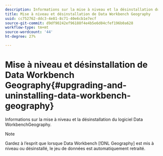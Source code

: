 ```yaml
---
description: Informations sur la mise à niveau et la désinstallation du logiciel Data WorkbenchGeography.
title: Mise à niveau et désinstallation de Data Workbench Geography
uuid: cc752762-ddc3-4e81-8c71-40e6cb1e7ecf
source-git-commit: d9df90242ef96188f4e4b5e6d04cfef196b0a628
workflow-type: tm+mt
source-wordcount: '44'
ht-degree: 27%

---
```



# Mise à niveau et désinstallation de Data Workbench Geography{#upgrading-and-uninstalling-data-workbench-geography}

Informations sur la mise à niveau et la désinstallation du logiciel Data WorkbenchGeography.

>[!NOTE]
>
>Gardez à l’esprit que lorsque Data Workbench [!DNL Geography] est mis à niveau ou désinstallé, le jeu de données est automatiquement retraité.

